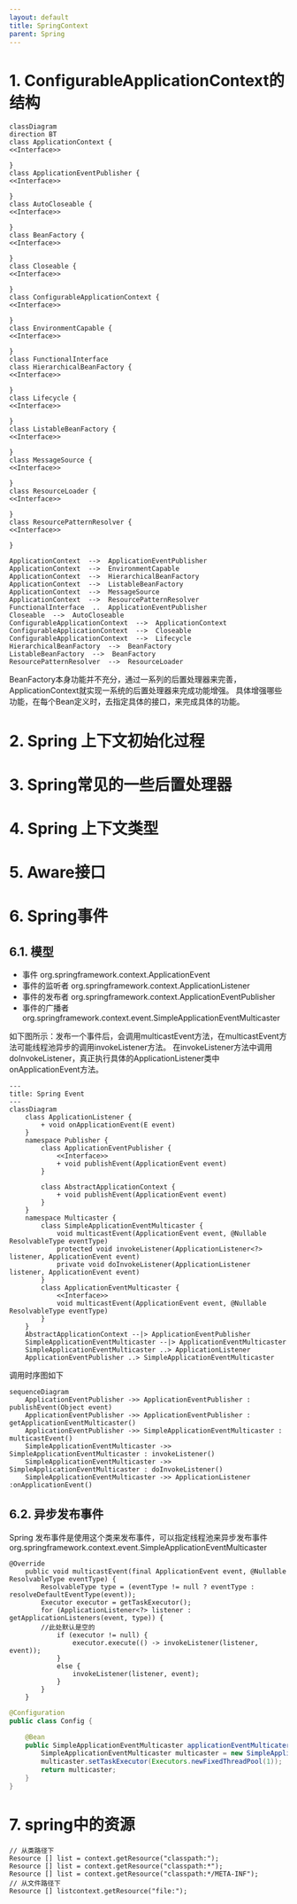```yaml
---
layout: default
title: SpringContext
parent: Spring
---
```



# 1. ConfigurableApplicationContext的结构

```mermaid
classDiagram
direction BT
class ApplicationContext {
<<Interface>>

}
class ApplicationEventPublisher {
<<Interface>>

}
class AutoCloseable {
<<Interface>>

}
class BeanFactory {
<<Interface>>

}
class Closeable {
<<Interface>>

}
class ConfigurableApplicationContext {
<<Interface>>

}
class EnvironmentCapable {
<<Interface>>

}
class FunctionalInterface
class HierarchicalBeanFactory {
<<Interface>>

}
class Lifecycle {
<<Interface>>

}
class ListableBeanFactory {
<<Interface>>

}
class MessageSource {
<<Interface>>

}
class ResourceLoader {
<<Interface>>

}
class ResourcePatternResolver {
<<Interface>>

}

ApplicationContext  -->  ApplicationEventPublisher 
ApplicationContext  -->  EnvironmentCapable 
ApplicationContext  -->  HierarchicalBeanFactory 
ApplicationContext  -->  ListableBeanFactory 
ApplicationContext  -->  MessageSource 
ApplicationContext  -->  ResourcePatternResolver 
FunctionalInterface  ..  ApplicationEventPublisher 
Closeable  -->  AutoCloseable 
ConfigurableApplicationContext  -->  ApplicationContext 
ConfigurableApplicationContext  -->  Closeable 
ConfigurableApplicationContext  -->  Lifecycle 
HierarchicalBeanFactory  -->  BeanFactory 
ListableBeanFactory  -->  BeanFactory 
ResourcePatternResolver  -->  ResourceLoader 

```

BeanFactory本身功能并不充分，通过一系列的后置处理器来完善，ApplicationContext就实现一系统的后置处理器来完成功能增强。
具体增强哪些功能，在每个Bean定义时，去指定具体的接口，来完成具体的功能。

# 2. Spring 上下文初始化过程


# 3. Spring常见的一些后置处理器


# 4. Spring 上下文类型





# 5. Aware接口

# 6. Spring事件

## 6.1. 模型

- 事件 org.springframework.context.ApplicationEvent
- 事件的监听者 org.springframework.context.ApplicationListener
- 事件的发布者 org.springframework.context.ApplicationEventPublisher
- 事件的广播者 org.springframework.context.event.SimpleApplicationEventMulticaster

如下图所示：发布一个事件后，会调用multicastEvent方法，在multicastEvent方法可能线程池异步的调用invokeListener方法。
在invokeListener方法中调用doInvokeListener，真正执行具体的ApplicationListener类中onApplicationEvent方法。

```mermaid
---
title: Spring Event
---
classDiagram
    class ApplicationListener {
        + void onApplicationEvent(E event)
    }
    namespace Publisher {
        class ApplicationEventPublisher {
            <<Interface>>
            + void publishEvent(ApplicationEvent event)
        }

        class AbstractApplicationContext {
            + void publishEvent(ApplicationEvent event)
        }
    }
    namespace Multicaster {
        class SimpleApplicationEventMulticaster {
            void multicastEvent(ApplicationEvent event, @Nullable ResolvableType eventType)
            protected void invokeListener(ApplicationListener<?> listener, ApplicationEvent event)
            private void doInvokeListener(ApplicationListener listener, ApplicationEvent event)
        }
        class ApplicationEventMulticaster {
            <<Interface>>
            void multicastEvent(ApplicationEvent event, @Nullable ResolvableType eventType)
        }
    }
    AbstractApplicationContext --|> ApplicationEventPublisher
    SimpleApplicationEventMulticaster --|> ApplicationEventMulticaster
    SimpleApplicationEventMulticaster ..> ApplicationListener
    ApplicationEventPublisher ..> SimpleApplicationEventMulticaster
```

调用时序图如下
```mermaid
sequenceDiagram
    ApplicationEventPublisher ->> ApplicationEventPublisher : publishEvent(Object event)
    ApplicationEventPublisher ->> ApplicationEventPublisher : getApplicationEventMulticaster()
    ApplicationEventPublisher ->> SimpleApplicationEventMulticaster : multicastEvent()
    SimpleApplicationEventMulticaster ->> SimpleApplicationEventMulticaster : invokeListener()
    SimpleApplicationEventMulticaster ->> SimpleApplicationEventMulticaster : doInvokeListener()
    SimpleApplicationEventMulticaster ->> ApplicationListener :onApplicationEvent()
```

## 6.2. 异步发布事件

Spring 发布事件是使用这个类来发布事件，可以指定线程池来异步发布事件
org.springframework.context.event.SimpleApplicationEventMulticaster
```sqlite-psql
@Override
	public void multicastEvent(final ApplicationEvent event, @Nullable ResolvableType eventType) {
		ResolvableType type = (eventType != null ? eventType : resolveDefaultEventType(event));
		Executor executor = getTaskExecutor();
		for (ApplicationListener<?> listener : getApplicationListeners(event, type)) {
		//此处默认是空的
			if (executor != null) {
				executor.execute(() -> invokeListener(listener, event));
			}
			else {
				invokeListener(listener, event);
			}
		}
	}
```

```java
@Configuration
public class Config {

    @Bean
    public SimpleApplicationEventMulticaster applicationEventMulticater() {
        SimpleApplicationEventMulticaster multicaster = new SimpleApplicationEventMulticaster();
        multicaster.setTaskExecutor(Executors.newFixedThreadPool(1));  // 自定义线程池
        return multicaster;
    }
}

```

# 7. spring中的资源
```sqlite-psql
// 从类路径下
Resource [] list = context.getResource("classpath:");
Resource [] list = context.getResource("classpath:*");
Resource [] list = context.getResource("classpath:*/META-INF");
// 从文件路径下
Resource [] listcontext.getResource("file:");
```